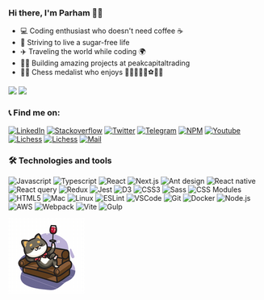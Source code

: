 ### Hi there, I'm Parham 🧞‍♂️
- 💻 Coding enthusiast who doesn't need coffee ☕️
- 🍬 Striving to live a sugar-free life
- ✈️ Traveling the world while coding 🌍
- 👨‍💻 Building amazing projects at peakcapitaltrading 
- 🏅🎯 Chess medalist who enjoys 🏃🏼‍♂️🏊‍♂️⚽🏀🏓
  

![](https://komarev.com/ghpvc/?username=ph98)
![](https://img.shields.io/github/followers/ph98?color=green&logo=github&link=https://github.com/ph98?tab=followers)

### 📞 Find me on: 
[![LinkedIn](https://img.shields.io/badge/linkedin-white?logo=linkedin&logoColor=blue)](https://www.linkedin.com/in/parhamheidari/)
[![Stackoverflow](https://img.shields.io/badge/stackoverflow-white?logo=stackoverflow)](https://stackoverflow.com/users/6329473/parham-heidari)
[![Twitter](https://img.shields.io/badge/twitter-white?logo=twitter)](https://twitter.com/parhamheidari)
[![Telegram](https://img.shields.io/badge/telegram-white?logo=telegram)](https://t.me/parhamheidari)
[![NPM](https://img.shields.io/badge/npm-white?logo=npm)](https://www.npmjs.com/~ph98)
[![Youtube](https://img.shields.io/badge/youtube-white?logo=youtube&logoColor=red)](https://www.youtube.com/channel/UCydrb5ky60CiNUNosi1s2VA)
[![Lichess](https://img.shields.io/badge/lichess-white?logo=lichess&logoColor=black)](https://lichess.org/@/ph98)
[![Lichess](https://img.shields.io/badge/codeforces-white?logo=codeforces)](https://codeforces.com/profile/mashkook)
[![Mail](https://img.shields.io/badge/mail-white?logo=gmail)](mailto:heidari1377@gmail.com)

### 🛠 Technologies and tools
![Javascript](https://img.shields.io/badge/JavaScript-gray?logo=javascript)
![Typescript](https://img.shields.io/badge/TypeScript-gray?logo=typescript)
![React](https://img.shields.io/badge/React-gray?logo=react)
![Next.js](https://img.shields.io/badge/Next.js-gray?logo=nextdotjs)
![Ant design](https://img.shields.io/badge/Ant%20Design-gray?logo=antdesign)
![React native](https://img.shields.io/badge/React%20Native-gray?logo=react)
![React query](https://img.shields.io/badge/React%20Query-gray?logo=reactquery)
![Redux](https://img.shields.io/badge/Redux-gray?logo=redux&logoColor=%23764ABC)
![Jest](https://img.shields.io/badge/jest-gray?logo=jest&logoColor=%2399425b)
![D3](https://img.shields.io/badge/D3-gray?logo=d3dotjs)
![CSS3](https://img.shields.io/badge/CSS3-gray?logo=css3&logoColor=blue)
![Sass](https://img.shields.io/badge/Sass-gray?logo=sass)
![CSS Modules](https://img.shields.io/badge/CSS%20Modules-gray?logo=cssmodules)
![HTML5](https://img.shields.io/badge/HTML5-gray?logo=html5)
![Mac](https://img.shields.io/badge/mac-gray?logo=apple)
![Linux](https://img.shields.io/badge/linux-gray?logo=linux)
![ESLint](https://img.shields.io/badge/ESLint-gray?logo=eslint&logoCollor=%234B32C3)
![VSCode](https://img.shields.io/badge/VSCode-gray?logo=visualstudiocode&logoColor=blue)
![Git](https://img.shields.io/badge/git-gray?logo=git)
![Docker](https://img.shields.io/badge/Docker-gray?logo=docker)
![Node.js](https://img.shields.io/badge/Node.js-gray?logo=nodedotjs)
![AWS](https://img.shields.io/badge/AWS-gray?logo=amazonaws&logoColor=%23ec912e)
![Webpack](https://img.shields.io/badge/Webpack-gray?logo=webpack&logoColor=%238DD6F9)
![Vite](https://img.shields.io/badge/Vite-gray?logo=vite&logoColor=%646CFF)
![Gulp](https://img.shields.io/badge/Gulp-gray?logo=gulp&logoColor=%CF4647)



![](https://raw.githubusercontent.com/ph98/ph98/main/cat-wine-small.gif)
